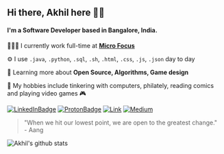## Hi there, Akhil here 👋🏽
#### I'm a Software Developer based in Bangalore, India.
👨🏽‍💻 I currently work full-time at **[Micro Focus](https://www.microfocus.com/en-us/home)**

⚙️ I use `.java`, `.python`, `.sql`, `.sh`, `.html`, `.css`, `.js`, `.json` day to day

🌱 Learning more about **Open Source, Algorithms, Game design**

👾 My hobbies include tinkering with computers,  philately, reading comics and playing video games 🎮

[![LinkedInBadge](https://img.shields.io/badge/-akhilsudh-0e76a8?style=for-the-badge&logo=linkedin&logoColor=white)](https://linkedin.com/in/akhilsudh) [![ProtonBadge](https://img.shields.io/badge/-akhil.sudhakaran@protonmail.com-8B89CC?style=for-the-badge&logo=protonmail&logoColor=white)](mailto:akhil.sudh@gmail.com) [![Link](https://img.shields.io/badge/-akhilsudh.github.io-black?style=for-the-badge)](https://akhilsudh.github.io/) [![Medium](https://img.shields.io/badge/-Geek_In_Yellow-478f76?style=for-the-badge&logo=medium&logoColor=white)](https://medium.com/geek-in-yellow) 

> "When we hit our lowest point, we are open to the greatest change." <br> - Aang

![Akhil's github stats](https://github-readme-stats.vercel.app/api?username=Akhilsudh&count_private=true)
